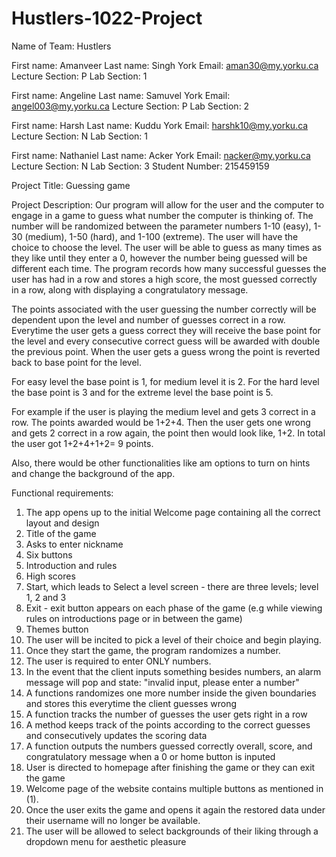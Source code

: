# Hustlers-1022-Project

Name of Team:
 Hustlers
 
First name:
Amanveer
 	Last name:
 Singh
 	York Email:
 aman30@my.yorku.ca	Lecture Section:
 P	Lab Section: 1
 
First name:
 Angeline 	Last name:
 Samuvel 
 	York Email:
 angel003@my.yorku.ca	Lecture Section:
 P	Lab Section: 2
 
First name:
Harsh
 	Last name:
Kuddu	York Email:
 harshk10@my.yorku.ca	Lecture Section:
 N	Lab Section: 1
 
First name:
 Nathaniel	Last name:
Acker 
 	York Email:
nacker@my.yorku.ca 
 	Lecture Section:
 N	Lab Section: 3
 Student Number:
 215459159
 
Project Title: 
Guessing game
 
Project Description: 
Our program will allow for the user and the computer to engage in a game to guess what number the computer is thinking of. The number will be randomized between the parameter numbers 1-10 (easy), 1-30 (medium), 1-50 (hard), and 1-100 (extreme). The user will have the choice to choose the level. The user will be able to guess as many times as they like until they enter a 0, however the number being guessed will be different each time. The program records how many successful guesses the user has had in a row and stores a high score, the most guessed correctly in a row, along with displaying a congratulatory message. 

The points associated with the user guessing the number correctly will be dependent upon the level and number of guesses correct in a row. Everytime the user gets a guess correct they will receive the base point for the level and every consecutive correct guess will be awarded with double the previous point. When the user gets a guess wrong the point is reverted back to base point for the level.

For easy level the base point is 1, for medium level it is 2. For the hard level the base point is 3 and for the extreme level the base point is 5.

For example if the user is playing the medium level and gets 3 correct in a row. The points awarded would be 1+2+4. Then the user gets one wrong and gets 2 correct in a row again, the point then would look like, 1+2. In total the user got 1+2+4+1+2= 9 points.

Also, there would be other functionalities like am options to turn on hints and change the background of the app.

 
 
 
 
 
Functional requirements: 
1.	The app opens up to the initial Welcome page containing all the correct layout and design
1.	Title of the game
2.	Asks to enter nickname
3.	Six buttons 
1.	Introduction and rules
2.	High scores
3.	Start, which leads to Select a level screen - there are three levels; level 1, 2 and 3
4.	Exit - exit button appears on each phase of the game (e.g while viewing rules on introductions page or in between the game)
5.	Themes button  
2.	The user will be incited to pick a level of their choice and begin playing. 	
3.	Once they start the game, the program randomizes a number.
4.	The user is required to enter ONLY numbers.
5.	In the event that the client inputs something besides numbers, an alarm message will pop and state: "invalid input, please enter a number"
6.	A functions randomizes one more number inside the given boundaries and stores this everytime the client guesses wrong
7.	A function tracks the number of guesses the user gets right in a row 
8.	A method keeps track of the points according to the correct guesses and consecutively updates the scoring data
9.	A function outputs the numbers guessed correctly overall, score, and congratulatory message when a 0 or home button is inputed
10.	User is directed to homepage after finishing the game or they can exit the game
11.	Welcome page of the website contains multiple buttons as mentioned in (1).
12.	Once the user exits the game and opens it again the restored data under their username will no longer be available. 
13.	The user will be allowed to select backgrounds of their liking through a dropdown menu for aesthetic pleasure









